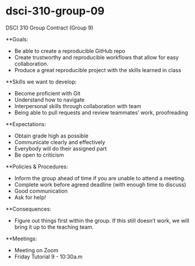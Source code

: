 # dsci-310-group-09

DSCI 310 Group Contract (Group 9)  

**Goals:  
- Be able to create a reproducible GitHub repo  
- Create trustworthy and reproducible workflows that allow for easy collaboration.  
- Produce a great reproducible project with the skills learned in class 

**Skills we want to develop:	
- Become proficient with Git
- Understand how to navigate 
- Interpersonal skills through collaboration with team
- Being able to pull requests and review teammates’ work, proofreading

**Expectations:
- Obtain grade high as possible	
- Communicate clearly and effectively	
- Everybody will do their assigned part
- Be open to criticism										

**Policies & Procedures:	
- Inform the group ahead of time if you are unable to attend a meeting.	
- Complete work before agreed deadline (with enough time to discuss)	
- Good communication 
- Ask for help!				

**Consequences:
- Figure out things first within the group. If this still doesn’t work, we will bring it up to the teaching team. 

**Meetings:
- Meeting on Zoom
- Friday Tutorial 9 - 10:30a.m

